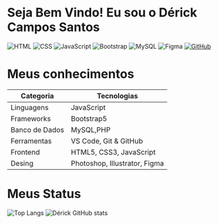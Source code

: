 # Seja Bem Vindo! Eu sou o Dérick Campos Santos


![HTML](https://img.shields.io/badge/HTML5-E34F26?style=for-the-badge&logo=html5&logoColor=white) ![CSS](https://img.shields.io/badge/CSS3-1572B6?style=for-the-badge&logo=css3&logoColor=white) ![JavaScript](https://img.shields.io/badge/JavaScript-F7DF1E?style=for-the-badge&logo=JavaScript&logoColor=white) ![Bootstrap](https://img.shields.io/badge/Bootstrap-563D7C?style=for-the-badge&logo=bootstrap&logoColor=white) ![MySQL](https://img.shields.io/badge/MySQL-005C84?style=for-the-badge&logo=mysql&logoColor=white) ![Figma](https://img.shields.io/badge/Figma-F24E1E?style=for-the-badge&logo=figma&logoColor=white) [![GitHub](https://img.shields.io/badge/GitHub-100000?style=for-the-badge&logo=github&logoColor=white)](https://github.com/derickcsantos)



# Meus conhecimentos

| Categoria         | Tecnologias                              |
|-------------------|------------------------------------------|
| Linguagens        | JavaScript                               |
| Frameworks        | Bootstrap5                               |
| Banco de Dados    | MySQL,PHP                                |
| Ferramentas       | VS Code, Git & GitHub                    |
| Frontend          | HTML5, CSS3, JavaScript                  |
| Desing            | Photoshop, Illustrator, Figma            |


# Meus Status

 ![Top Langs](https://github-readme-stats.vercel.app/api/top-langs/?username=anuraghazra&layout=compact&theme=transparent)
![Dérick GitHub stats](https://github-readme-stats.vercel.app/api?username=Derickcsantos&show_icons=true&theme=transparent)


<!---
Derickcsantos/Derickcsantos is a ✨ special ✨ repository because its `README.md` (this file) appears on your GitHub profile.
You can click the Preview link to take a look at your changes.
--->
